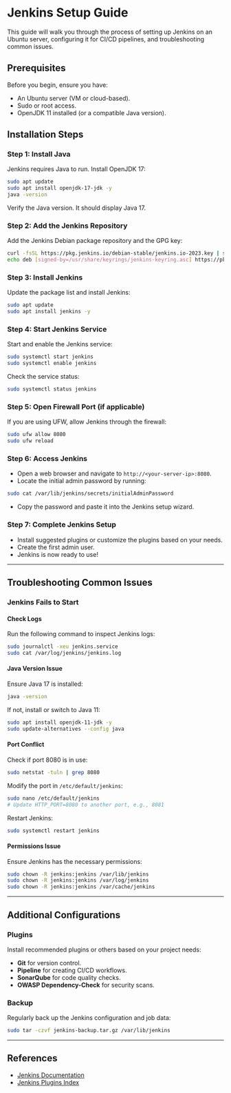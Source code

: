 # Jenkins Setup Guide

This guide will walk you through the process of setting up Jenkins on an Ubuntu server, configuring it for CI/CD pipelines, and troubleshooting common issues.

## Prerequisites

Before you begin, ensure you have:

- An Ubuntu server (VM or cloud-based).
- Sudo or root access.
- OpenJDK 11 installed (or a compatible Java version).

## Installation Steps

### Step 1: Install Java

Jenkins requires Java to run. Install OpenJDK 17:

```bash
sudo apt update
sudo apt install openjdk-17-jdk -y
java -version
```

Verify the Java version. It should display Java 17.

### Step 2: Add the Jenkins Repository

Add the Jenkins Debian package repository and the GPG key:

```bash
curl -fsSL https://pkg.jenkins.io/debian-stable/jenkins.io-2023.key | sudo tee "/usr/share/keyrings/jenkins-keyring.asc" > /dev/null
echo deb [signed-by=/usr/share/keyrings/jenkins-keyring.asc] https://pkg.jenkins.io/debian-stable binary/ | sudo tee /etc/apt/sources.list.d/jenkins.list > /dev/null
```

### Step 3: Install Jenkins

Update the package list and install Jenkins:

```bash
sudo apt update
sudo apt install jenkins -y
```

### Step 4: Start Jenkins Service

Start and enable the Jenkins service:

```bash
sudo systemctl start jenkins
sudo systemctl enable jenkins
```

Check the service status:

```bash
sudo systemctl status jenkins
```

### Step 5: Open Firewall Port (if applicable)

If you are using UFW, allow Jenkins through the firewall:

```bash
sudo ufw allow 8080
sudo ufw reload
```

### Step 6: Access Jenkins

- Open a web browser and navigate to `http://<your-server-ip>:8080`.
- Locate the initial admin password by running:

```bash
sudo cat /var/lib/jenkins/secrets/initialAdminPassword
```

- Copy the password and paste it into the Jenkins setup wizard.

### Step 7: Complete Jenkins Setup

- Install suggested plugins or customize the plugins based on your needs.
- Create the first admin user.
- Jenkins is now ready to use!

---

## Troubleshooting Common Issues

### Jenkins Fails to Start

#### Check Logs

Run the following command to inspect Jenkins logs:

```bash
sudo journalctl -xeu jenkins.service
sudo cat /var/log/jenkins/jenkins.log
```

#### Java Version Issue

Ensure Java 17 is installed:

```bash
java -version
```

If not, install or switch to Java 11:

```bash
sudo apt install openjdk-11-jdk -y
sudo update-alternatives --config java
```

#### Port Conflict

Check if port 8080 is in use:

```bash
sudo netstat -tuln | grep 8080
```

Modify the port in `/etc/default/jenkins`:

```bash
sudo nano /etc/default/jenkins
# Update HTTP_PORT=8080 to another port, e.g., 8081
```

Restart Jenkins:

```bash
sudo systemctl restart jenkins
```

#### Permissions Issue

Ensure Jenkins has the necessary permissions:

```bash
sudo chown -R jenkins:jenkins /var/lib/jenkins
sudo chown -R jenkins:jenkins /var/log/jenkins
sudo chown -R jenkins:jenkins /var/cache/jenkins
```

---

## Additional Configurations

### Plugins

Install recommended plugins or others based on your project needs:

- **Git** for version control.
- **Pipeline** for creating CI/CD workflows.
- **SonarQube** for code quality checks.
- **OWASP Dependency-Check** for security scans.

### Backup

Regularly back up the Jenkins configuration and job data:

```bash
sudo tar -czvf jenkins-backup.tar.gz /var/lib/jenkins
```

---

## References

- [Jenkins Documentation](https://www.jenkins.io/doc/)
- [Jenkins Plugins Index](https://plugins.jenkins.io/)
